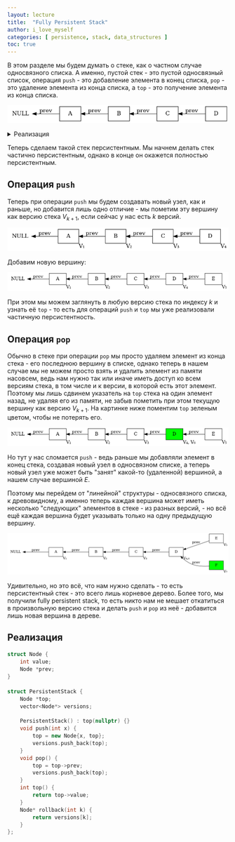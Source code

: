 ```yaml
---
layout: lecture
title:  "Fully Persistent Stack"
author: i_love_myself
categories: [ persistence, stack, data_structures ]
toc: true
---
```


В этом разделе мы будем думать о стеке, как о частном случае односвязного списка. А именно, пустой стек - это пустой односвязный список, операция `push` - это добавление элемента в конец списка, `pop` - это удаление элемента из конца списка, а `top` - это получение элемента из конца списка.

![Stack as forward list](img/forward-list.png)

<details markdown="1">
<summary>Реализация</summary>

```cpp
struct Node {
    int value;
    Node *next;
};

struct Stack {
    Node *top;

    Stack() : top(nullptr) {}

    void push(int x) {
        top = new Node{x, top};
    }
    void pop() {
        top = top->prev;
    }
    int top() {
        return top->value;
    }
};
```

</details>

Теперь сделаем такой стек персистентным. Мы начнем делать стек частично персистентным, однако в конце он окажется полностью персистентным.

## Операция `push`

Теперь при операции `push` мы будем создавать новый узел, как и раньше, но добавится лишь одно отличие - мы пометим эту вершину как версию стека $V_{k+1}$, если сейчас у нас есть $k$ версий.

![enumerated 4 versions](img/enumerated_4_versions.png)

Добавим новую вершину:

![enumerated 5 versions](img/enumerated_5_versions.png)

При этом мы можем заглянуть в любую версию стека по индексу $k$ и узнать её `top` - то есть для операций `push` и `top` мы уже реализовали частичную персистентность.

## Операция `pop`

Обычно в стеке при операции `pop` мы просто удаляем элемент из конца стека - его последнюю вершину в списке, однако теперь в нашем случае мы не можем просто взять и удалить элемент из памяти насовсем, ведь нам нужно так или иначе иметь доступ ко всем версиям стека, в том числе и к версии, в которой есть этот элемент. Поэтому мы лишь сдвинем указатель на `top` стека на один элемент назад, не удаляя его из памяти, не забыв пометить при этом текущую вершину как версию $V_{k+1}$. На картинке ниже поментим `top` зеленым цветом, чтобы не потерять его.

![remove one item](img/remove_one_item.png)

Но тут у нас сломается `push` - ведь раньше мы добавляли элемент в конец стека, создавая новый узел в односвязном списке, а теперь новый узел уже может быть "занят" какой-то (удаленной) вершиной, а нашем случае вершиной $E$.

Поэтому мы перейдем от "линейной" структуры - односвязного списка, к древовидному, а именно теперь каждая вершина может иметь несколько "следующих" элементов в стеке - из разных версий, - но всё ещё каждая вершина будет указывать только на одну предыдущую вершину.

![tree structure](img/tree_structure.png)

Удивительно, но это всё, что нам нужно сделать - то есть персистентный стек - это всего лишь корневое дерево. Более того, мы получили fully persistent stack, то есть никто нам не мешает откатиться в произвольную версию стека и делать `push` и `pop` из неё - добавится лишь новая вершина в дереве.

## Реализация

```cpp
struct Node {
    int value;
    Node *prev;
}

struct PersistentStack {
    Node *top;
    vector<Node*> versions;

    PersistentStack() : top(nullptr) {}
    void push(int x) {
        top = new Node{x, top};
        versions.push_back(top);
    }
    void pop() {
        top = top->prev;
        versions.push_back(top);
    }
    int top() {
        return top->value;
    }
    Node* rollback(int k) {
        return versions[k];
    }
};
```
